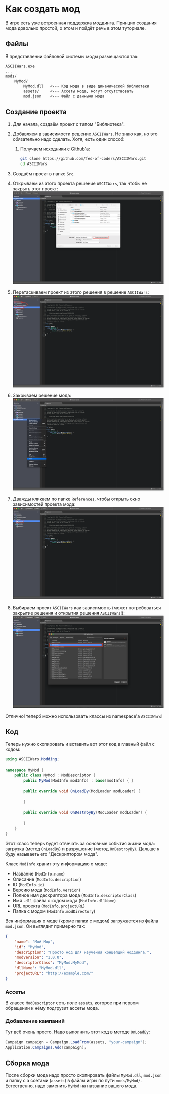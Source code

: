 # Как создать мод
В игре есть уже встроенная поддержка моддинга. Принцип создания мода довольно
простой, о этом и пойдёт речь в этом туториале.

## Файлы
В представлении файловой системы моды размещаются так:
```
ASCIIWars.exe
...
mods/
    MyMod/
        MyMod.dll   <--- Код мода в виде динамической библиотеки
        assets/     <--- Ассеты мода, могут отсутствовать
        mod.json    <--- Файл с данными мода
```

## Создание проекта
1. Для начала, создаём проект с типом "Библиотека".
2. Добавляем в зависимости решение `ASCIIWars`. Не знаю как, но это обязательно надо сделать.
   Хотя, есть один способ:
   1. Получаем [исходники с Github'а](https://github.com/fed-of-coders/ASCIIWars):

      ```sh
      git clone https://github.com/fed-of-coders/ASCIIWars.git
      cd ASCIIWars
      ```

  2. Создаём проект в папке `Src`.
  3. Открываем из этого проекта решение `ASCIIWars`, так чтобы не закрыть этот проект:
     ![](images/Create-A-Mod-Open-Solution.png)
  3. Перетаскиваем проект из этого решения в решение `ASCIIWars`:
     ![](images/Create-A-Mod-Move-Solution.png)
  4. Закрываем решение мода:
     ![](images/Create-A-Mod-Close-Solution.png)
  5. Дважды кликаем по папке `References`, чтобы открыть окно зависимостей проекта мода:
     ![](images/Create-A-Mod-Open-References.png)
  6. Выбираем проект `ASCIIWars` как зависимость (может потребоваться закрытие решения и
     открытия решения `ASCIIWars`!):
     ![](images/Create-A-Mod-Add-Reference.png)

  Отлично! теперб можно использовать классы из namespace'а `ASCIIWars`!

## Код
Теперь нужно скопировать и вставить вот этот код в главный файл с кодом:
```csharp
using ASCIIWars.Modding;

namespace MyMod {
    public class MyMod : ModDescriptor {
        public MyMod(ModInfo modInfo) : base(modInfo) { }

        public override void OnLoadBy(ModLoader modLoader) {

        }

        public override void OnDestroyBy(ModLoader modLoader) {

        }
    }
}
```

Этот класс теперь будет отвечать за основные события жизни мода: загрузка (метод `OnLoadBy`)
и разрушение (метод `OnDestroyBy`). Дальше я буду называеть его "Дескриптором мода".

Класс `ModInfo` хранит эту информацию о моде:
- Название (`ModInfo.name`)
- Описание (`ModInfo.description`)
- ID (`ModInfo.id`)
- Версию мода (`ModInfo.version`)
- Полное имя дескриптора мода (`ModInfo.descriptorClass`)
- Имя `.dll` файла с кодом мода (`ModInfo.dllName`)
- URL проекта (`ModInfo.projectURL`)
- Папка с модом (`ModInfo.modDirectory`)

Вся информация о моде (кроме папки с модом) загружается из файла `mod.json`. Он выглядит
примерно так:
```json
{
    "name": "Мой Мод",
    "id": "MyMod",
    "description": "Просто мод для изучения концепций моддинга.",
    "modVersion": "1.0.0",
    "descriptorClass": "MyMod.MyMod",
    "dllName": "MyMod.dll",
    "projectURL": "http://example.com/"
}
```

### Ассеты
В классе `ModDescriptor` есть поле `assets`, которое при первом обращении к нёму подгрузит
ассеты мода.

### Добавление кампаний
Тут всё очень просто. Надо выполнить этот код в методе `OnLoadBy`:
```csharp
Campaign campaign = Campaign.LoadFrom(assets, "your-campaign");
Application.Campaigns.Add(campaign);
```

## Сборка мода
После сборки мода надо просто скопировать файлы `MyMod.dll`, `mod.json` и папку с а
ссетами (`assets`) в файлы игры по пути `mods/MyMod/`. Естественно, надо заменить
`MyMod` на название вашего мода.

